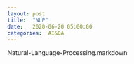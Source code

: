 ```yaml
---
layout: post
title:  "NLP"
date:   2020-06-20 05:00:00
categories:  AI&QA
---
```


Natural-Language-Processing.markdown
